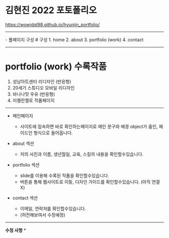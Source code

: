 # 김현진 2022 포토폴리오
https://wowjdql98.github.io/hyunjin_portfolio/
<hr>
- 풀페이지 구성 
# 구성
1. home
2. about
3. portfolio (work)
4. contact

<hr>

# portfolio (work) 수록작품
1. 성남아트센터 리디자인 (반응형)
2. 20세기 스튜디오 모바일 리디자인
3. 바나나맛 우유 (반응형)
4. 미켈란젤로 작품페이지


------------------

* 메인페이지
  - 사이트에 접속하면 바로 확인하는페이지로 메인 문구와 배경 object가 줌인, 페이드인 형식으로 들어옵니다.

* about 섹션
  - 저의 사진과 이름, 생년월일, 교육, 스킬의 내용을 확인할수있습니다.

* portfolio 섹션
  - slide를 이용해 수록된 작품을 확인할수있습니다.
  - 버튼을 통해 웹사이트로 이동, 디자인 가이드를 확인할수있습니다. (아직 연결X)

* contact 섹션
  - 이메일, 연락처를 확인할수있습니다.
   - (허전해보여서 수정예정)
   
   
------------------
**수정 사항**
* 
